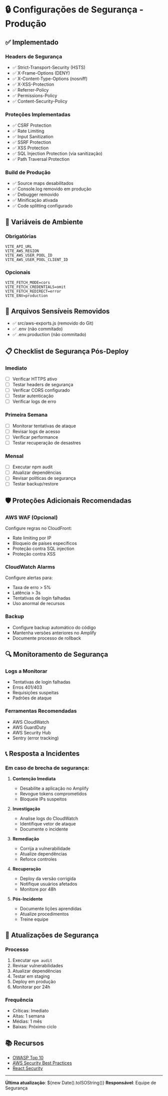 # 🔒 Configurações de Segurança - Produção

## ✅ Implementado

### Headers de Segurança
- ✅ Strict-Transport-Security (HSTS)
- ✅ X-Frame-Options (DENY)
- ✅ X-Content-Type-Options (nosniff)
- ✅ X-XSS-Protection
- ✅ Referrer-Policy
- ✅ Permissions-Policy
- ✅ Content-Security-Policy

### Proteções Implementadas
- ✅ CSRF Protection
- ✅ Rate Limiting
- ✅ Input Sanitization
- ✅ SSRF Protection
- ✅ XSS Protection
- ✅ SQL Injection Protection (via sanitização)
- ✅ Path Traversal Protection

### Build de Produção
- ✅ Source maps desabilitados
- ✅ Console.log removido em produção
- ✅ Debugger removido
- ✅ Minificação ativada
- ✅ Code splitting configurado

## 🔐 Variáveis de Ambiente

### Obrigatórias
```
VITE_API_URL
VITE_AWS_REGION
VITE_AWS_USER_POOL_ID
VITE_AWS_USER_POOL_CLIENT_ID
```

### Opcionais
```
VITE_FETCH_MODE=cors
VITE_FETCH_CREDENTIALS=omit
VITE_FETCH_REDIRECT=error
VITE_ENV=production
```

## 🚨 Arquivos Sensíveis Removidos

- ✅ src/aws-exports.js (removido do Git)
- ✅ .env (não commitado)
- ✅ .env.production (não commitado)

## 📋 Checklist de Segurança Pós-Deploy

### Imediato
- [ ] Verificar HTTPS ativo
- [ ] Testar headers de segurança
- [ ] Verificar CORS configurado
- [ ] Testar autenticação
- [ ] Verificar logs de erro

### Primeira Semana
- [ ] Monitorar tentativas de ataque
- [ ] Revisar logs de acesso
- [ ] Verificar performance
- [ ] Testar recuperação de desastres

### Mensal
- [ ] Executar npm audit
- [ ] Atualizar dependências
- [ ] Revisar políticas de segurança
- [ ] Testar backup/restore

## 🛡️ Proteções Adicionais Recomendadas

### AWS WAF (Opcional)
Configure regras no CloudFront:
- Rate limiting por IP
- Bloqueio de países específicos
- Proteção contra SQL injection
- Proteção contra XSS

### CloudWatch Alarms
Configure alertas para:
- Taxa de erro > 5%
- Latência > 3s
- Tentativas de login falhadas
- Uso anormal de recursos

### Backup
- Configure backup automático do código
- Mantenha versões anteriores no Amplify
- Documente processo de rollback

## 🔍 Monitoramento de Segurança

### Logs a Monitorar
- Tentativas de login falhadas
- Erros 401/403
- Requisições suspeitas
- Padrões de ataque

### Ferramentas Recomendadas
- AWS CloudWatch
- AWS GuardDuty
- AWS Security Hub
- Sentry (error tracking)

## 📞 Resposta a Incidentes

### Em caso de brecha de segurança:

1. **Contenção Imediata**
   - Desabilite a aplicação no Amplify
   - Revogue tokens comprometidos
   - Bloqueie IPs suspeitos

2. **Investigação**
   - Analise logs do CloudWatch
   - Identifique vetor de ataque
   - Documente o incidente

3. **Remediação**
   - Corrija a vulnerabilidade
   - Atualize dependências
   - Reforce controles

4. **Recuperação**
   - Deploy da versão corrigida
   - Notifique usuários afetados
   - Monitore por 48h

5. **Pós-Incidente**
   - Documente lições aprendidas
   - Atualize procedimentos
   - Treine equipe

## 🔄 Atualizações de Segurança

### Processo
1. Executar `npm audit`
2. Revisar vulnerabilidades
3. Atualizar dependências
4. Testar em staging
5. Deploy em produção
6. Monitorar por 24h

### Frequência
- Críticas: Imediato
- Altas: 1 semana
- Médias: 1 mês
- Baixas: Próximo ciclo

## 📚 Recursos

- [OWASP Top 10](https://owasp.org/www-project-top-ten/)
- [AWS Security Best Practices](https://aws.amazon.com/security/best-practices/)
- [React Security](https://reactjs.org/docs/security.html)

---

**Última atualização**: ${new Date().toISOString()}
**Responsável**: Equipe de Segurança
